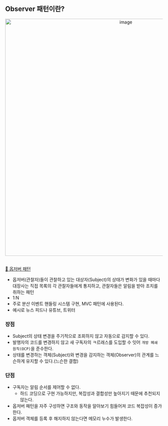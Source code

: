 ## Observer 패턴이란?

<div align = "center"><img width="756" alt="image" src="https://github.com/NalaJang/TIL/assets/73895803/3b8f0dfa-dc98-44c4-a323-8e2bec079e8f"></div>

<br>

[🔗 옵저버 패턴](https://inpa.tistory.com/entry/GOF-%F0%9F%92%A0-%EC%98%B5%EC%A0%80%EB%B2%84Observer-%ED%8C%A8%ED%84%B4-%EC%A0%9C%EB%8C%80%EB%A1%9C-%EB%B0%B0%EC%9B%8C%EB%B3%B4%EC%9E%90)

- 옵저버(관찰자)들이 관찰하고 있는 대상자(Subject)의 상태가 변화가 있을 때마다 대장사는 직접 목록의 각 관찰자들에게 통지하고, 관찰자들은 알림을 받아 조치를 취하는 패턴
- 1:N
- 주로 분산 이벤트 핸들링 시스템 구현, MVC 패턴에 사용된다.
- 예시로 뉴스 피드나 유튜브, 트위터

### 장점
- Subject의 상태 변경을 주기적으로 조회하지 않고 자동으로 감지할 수 있다.
- 발행자의 코드를 변경하지 않고 새 구독자의 ㅋ르래스를 도입할 수 잇어 `개방 폐쇄 원칙(OCP)`을 준수한다.
- 상태를 변경하는 객체(Subject)와 변경을 감지하는 객체(Observer)의 관계를 느슨하게 유지할 수 있다.(느슨한 결합)

### 단점
- 구독자는 알림 순서를 제어할 수 없다.
  - 하드 코딩으로 구현 가능하지만, 복잡성과 결합성만 높아지기 때문에 추천되지 않는다.
- 옵저버 패턴을 자주 구성하면 구조와 동작을 알아보기 힘들어져 코드 복잡성이 증가한다.
- 옵저버 객체를 등록 후 해지하지 않는다면 메모리 누수가 발생한다.
